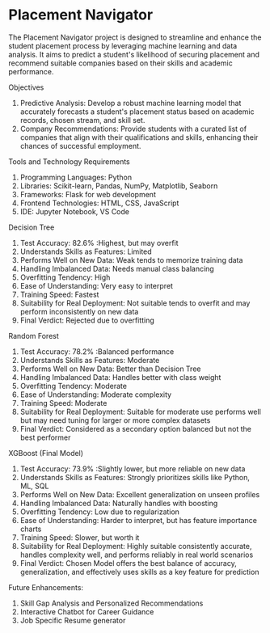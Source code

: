 # Placement Navigator
The Placement Navigator project is designed to streamline and enhance the student placement process by leveraging machine learning and data analysis. It aims to predict a student's likelihood of securing placement and recommend suitable companies based on their skills and academic performance.

Objectives  
1. Predictive Analysis: Develop a robust machine learning model that accurately forecasts a student's placement status based on academic records, chosen stream, and skill set.
2. Company Recommendations: Provide students with a curated list of companies that align with their qualifications and skills, enhancing their chances of successful employment. 

Tools and Technology Requirements 
 1. Programming Languages: Python
 2. Libraries: Scikit-learn, Pandas, NumPy, Matplotlib, Seaborn
 3. Frameworks: Flask for web development
 4. Frontend Technologies: HTML, CSS, JavaScript
 5. IDE: Jupyter Notebook, VS Code 

Decision Tree 
1. Test Accuracy: 	82.6% :Highest, but may overfit 
2. Understands Skills as Features: 	Limited 
3. Performs Well on New Data: 	Weak  tends to memorize training data 
4. Handling Imbalanced Data: 	Needs manual class balancing 
5. Overfitting Tendency: 	High 
6. Ease of Understanding: 	Very easy to interpret 
7. Training Speed: 	Fastest 
8. Suitability for Real Deployment: 	Not suitable tends to  overfit and may perform inconsistently on new data 
9. Final Verdict: 	Rejected due to overfitting 

Random Forest 
1. Test Accuracy: 	78.2% :Balanced performance 
2. Understands Skills as Features: 	Moderate 
3. Performs Well on New Data: 	Better than Decision Tree  
4. Handling Imbalanced Data: 	Handles better with class weight 
5. Overfitting Tendency: 	Moderate
6. Ease of Understanding: 	Moderate complexity  
7. Training Speed: Moderate
8. Suitability for Real Deployment: Suitable for moderate use performs well but may need tuning for larger or more complex datasets 
9. Final Verdict: 	Considered as a secondary option balanced but not the best performer 

XGBoost (Final Model) 
1. Test Accuracy: 	73.9% :Slightly lower, but more reliable on new data 
2. Understands Skills as Features: 	Strongly prioritizes skills like Python, ML, SQL 
3. Performs Well on New Data: 	Excellent generalization on unseen profiles   
4. Handling Imbalanced Data: 	Naturally handles with boosting  
5. Overfitting Tendency: 	Low due to regularization 
6. Ease of Understanding: 	Harder to interpret, but has feature importance charts   
7. Training Speed: Slower, but worth it 
8. Suitability for Real Deployment: Highly suitable  consistently accurate, handles complexity well, and performs reliably in real world scenarios 
9. Final Verdict: 	Chosen Model  offers the best balance of accuracy, generalization, and effectively uses skills as a key feature for prediction 

Future Enhancements: 
1.	Skill Gap Analysis and Personalized Recommendations  
2.	Interactive Chatbot for Career Guidance
3. Job Specific Resume generator 
